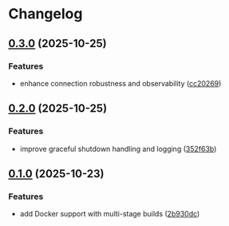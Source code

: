 # Changelog

## [0.3.0](https://github.com/AC-CodeProd/moonraker2mqtt/compare/v0.2.0...v0.3.0) (2025-10-25)


### Features

* enhance connection robustness and observability ([cc20269](https://github.com/AC-CodeProd/moonraker2mqtt/commit/cc202696f20fea99914c087e852f526a27a22797))

## [0.2.0](https://github.com/AC-CodeProd/moonraker2mqtt/compare/v0.1.0...v0.2.0) (2025-10-25)


### Features

* improve graceful shutdown handling and logging ([352f63b](https://github.com/AC-CodeProd/moonraker2mqtt/commit/352f63bbca046eaed3c1d754bd89d384b9c7fb87))

## [0.1.0](https://github.com/AC-CodeProd/moonraker2mqtt/compare/v0.0.1...v0.1.0) (2025-10-23)


### Features

* add Docker support with multi-stage builds ([2b930dc](https://github.com/AC-CodeProd/moonraker2mqtt/commit/2b930dcdc988220487dc7eb0953f3d45a92dd1b4))
